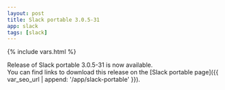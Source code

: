 ```yaml
---
layout: post
title: Slack portable 3.0.5-31
app: slack
tags: [slack]
---
```

{% include vars.html %}

Release of Slack portable 3.0.5-31 is now available.<br />
You can find links to download this release on the [Slack portable page]({{ var_seo_url | append: '/app/slack-portable' }}).